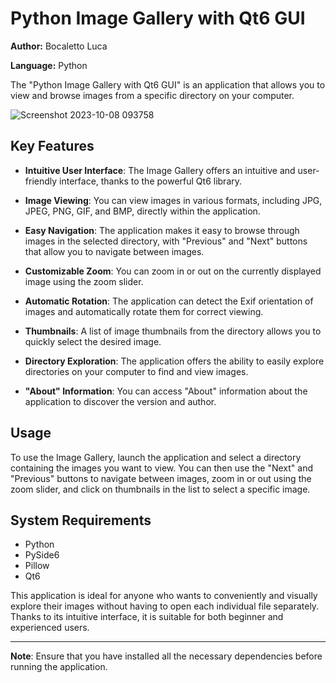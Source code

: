 # Python Image Gallery with Qt6 GUI

**Author:** Bocaletto Luca

**Language:** Python

The "Python Image Gallery with Qt6 GUI" is an application that allows you to view and browse images from a specific directory on your computer.

![Screenshot 2023-10-08 093758](https://github.com/elektronoide/Gallery-Image/assets/134635227/bbc174c7-3e5d-4e99-95ee-e6019a73994b)

## Key Features

- **Intuitive User Interface**: The Image Gallery offers an intuitive and user-friendly interface, thanks to the powerful Qt6 library.

- **Image Viewing**: You can view images in various formats, including JPG, JPEG, PNG, GIF, and BMP, directly within the application.

- **Easy Navigation**: The application makes it easy to browse through images in the selected directory, with "Previous" and "Next" buttons that allow you to navigate between images.

- **Customizable Zoom**: You can zoom in or out on the currently displayed image using the zoom slider.

- **Automatic Rotation**: The application can detect the Exif orientation of images and automatically rotate them for correct viewing.

- **Thumbnails**: A list of image thumbnails from the directory allows you to quickly select the desired image.

- **Directory Exploration**: The application offers the ability to easily explore directories on your computer to find and view images.

- **"About" Information**: You can access "About" information about the application to discover the version and author.

## Usage

To use the Image Gallery, launch the application and select a directory containing the images you want to view. You can then use the "Next" and "Previous" buttons to navigate between images, zoom in or out using the zoom slider, and click on thumbnails in the list to select a specific image.

## System Requirements

- Python
- PySide6
- Pillow
- Qt6

This application is ideal for anyone who wants to conveniently and visually explore their images without having to open each individual file separately. Thanks to its intuitive interface, it is suitable for both beginner and experienced users.

---

**Note**: Ensure that you have installed all the necessary dependencies before running the application.
